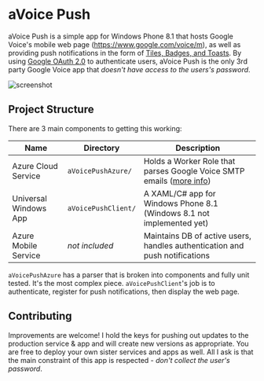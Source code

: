 aVoice Push
==========

aVoice Push is a simple app for Windows Phone 8.1 that hosts Google Voice's mobile web page (https://www.google.com/voice/m),
as well as providing push notifications in the form of [Tiles, Badges, and Toasts](http://msdn.microsoft.com/en-us/library/windows/apps/xaml/hh779725.aspx).
By using [Google OAuth 2.0](https://developers.google.com/accounts/docs/OAuth2) to authenticate users, aVoice Push is the only 3rd party
Google Voice app that *doesn't have access to the users's password*.

![screenshot](https://github.com/Cryclops/aVoicePush/tree/master/aVoicePushClient/ART/screenshots/1-feature.png)

Project Structure
-----------------

There are 3 main components to getting this working:

Name | Directory | Description
---- | --------- | -----------
Azure Cloud Service | `aVoicePushAzure/` | Holds a Worker Role that parses Google Voice SMTP emails ([more info](http://cryclops.com/apps/avoice/#push))
Universal Windows App | `aVoicePushClient/` | A XAML/C# app for Windows Phone 8.1 (Windows 8.1 not implemented yet)
Azure Mobile Service | *not included* | Maintains DB of active users, handles authentication and push notifications

`aVoicePushAzure` has a parser that is broken into components and fully unit tested. It's the most complex piece. `aVoicePushClient`'s job
is to authenticate, register for push notifications, then display the web page.

Contributing
------------

Improvements are welcome! I hold the keys for pushing out updates to the production service & app and will create
new versions as appropriate. You are free to deploy your own sister services and apps as well. All I ask is that
the main constraint of this app is respected - *don't collect the user's password*.
